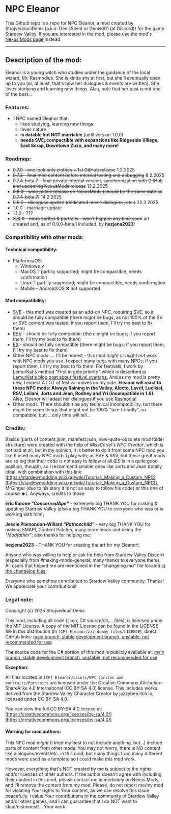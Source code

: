# NPC Eleanor

This Github repo is a repo for NPC Eleanor, a mod created by StrojvedouciDenis (a.k.a. DenisSilent or Denis001 (at Discord)) for the game Stardew Valley.
If you are interested in the mod, please use the mod's [Nexus Mods page](https://www.nexusmods.com/stardewvalley/mods/31663) instead.

---

## **Description of the mod:**

Eleanor is a young witch who studies under the guidance of the local wizard, Mr. Rasmodius. She is kinda shy at first, but she'll eventually open up to you (or, at least, that's how her dialogues & events are written). She loves studying and learning new things. Also, note that her past is not one of the best...

### **Features:**

* 1 NPC named Eleanor that:
  * likes studying, learning new things
  * loves nature
  * **is datable but NOT marriable** (until version 1.0.0)
  * **needs SVE; compactible with expansions like Ridgeside Village, East Scrap, Downtown Zuzu, and many more!**

### **Roadmap:**

* ~~0.7.0 - one look only clothes + 1st GitHub release~~ 1.2.2025
* ~~0.7.3 - final mod content before internal testing and debugging~~ 8.2.2025
* ~~0.7.4-beta.7 - final private internal version, synchronization with GitHub and upcoming NexusMods release~~ 13.2.2025
* ~~0.8.0 - wide public release on NexusMods (should be the same date as 0.7.4-beta.7)~~ 14.2.2025
* ~~0.9.0 - dialogues update (dedicated movie dialogues, etc.)~~ 22.3.2025
* 1.0.0 - marriage update
* 1.1.0 - ???
* ~~X.X.X - more sprites & portraits - won't happen any time soon~~ art created and, as of 0.9.0-beta.1 included, by **hezjena2023**!

### **Compatibility with other mods:**

#### **Technical compatibility:**

* Platforms/OS:
  * Windows ✔
  * MacOS ❔ partilly supported; might be compactible, needs confirmation
  * Linux ❔ partilly supported; might be compactible, needs confirmation
  * Mobile - Android/iOS ❌ not supported

#### **Mod compatibility:**

* [SVE](https://www.nexusmods.com/stardewvalley/mods/3753) - this mod was created as an add-on NPC, requiring SVE, so it should be fully compatible (there *might* be bugs, as not 100% of the SV or SVE content was tested; if you report them, I'll try my best to fix them)
* [RSV](https://www.nexusmods.com/stardewvalley/mods/7286) - should be fully compatible (there might be bugs; if you report them, I'll try my best to fix them)
* [ES](https://www.nexusmods.com/stardewvalley/mods/5787) - should be fully compatible (there might be bugs; if you report them, I'll try my best to fix them)
* Other NPC mods:
  ... I'll be honest - this mod *might or might not* work with NPC mods you use. I expect many bugs with many NPCs; if you report them, I'll try my best to fix them. For festivals, I work by LemurKat's method "First in gets priority" which is described [in LemurKat&#39;s blog post about festival overlaps.](https://lemurkat.wordpress.com/2021/11/13/help-theyre-overlapping-at-a-festival/) And as my mod is pretty new, I expect A LOT of festival moves on my side.
  **Eleanor will react to these NPC mods: Always Raining in the Valley, Alecto, Lavril, Lucikiel, RSV, Leilani, Jorts and Jean, Rodney and Yri (incompatible in 1.6).** Also, Eleanor will adapt her dialogues if you use [Rasmodia](https://www.nexusmods.com/stardewvalley/mods/8265)!
* Other mods:
  There shouldn't be any technical incompatibility, but there might be some things that might not be 100% "lore friendly", so compatible, but:
  ...only time will tell...

### **Credits:**

Basics (parts of content.json, manifest.json, now-quite-obsolete mod folder structure) were created with the help of *MissCoriel's NPC Creator*, which is not bad at all, but in my opinion, it is better to do it from some NPC mod you like (I used many NPC mods I play with; as SVE & RSV, but these great mods are so big that their code is not easy to follow at all (ES is in a quite good position, though), so I recommend smaller ones like Jorts and Jean (totally ideal, with combination with this link: [https://stardewmodding.wiki.gg/wiki/Tutorial:_Making_a_Custom_NPC](https://stardewmodding.wiki.gg/wiki/Tutorial:_Making_a_Custom_NPC)), MrGinger (due to his story it is not so easy to follow his code) or this one of course ☻). Anyways, credits to those:

**Eric Barone *"ConcernedApe"*** - extremely big THANK YOU for making & updating Stardew Valley (also a big THANK YOU to everyone who was or is working with him);

**Jessie Plamondon-Willard *"Pathoschild"*** - very big THANK YOU for making SMAPI, Content Patcher,  many more mods and being the *"Modfather"*; also thanks for helping me;

**hezjena2023** - THANK YOU for creating the art for my Eleanor!;

Anyone who was willing to help or ask for help from Stardew Valley Discord (especially from #making-mods-general; many thanks to everyone there). All users that helped me are mentioned in the "changelog.md" file located [in the changelog files](https://github.com/DenisSilent/Eleanor/tree/main/%5BCP%5D%20Eleanor/zzz_dummy%20files/!%20Changelogs);

Everyone who somehow contributed to Stardew Valley community. Thanks! We appreciate your contributions!

### **Legal note:**

Copyright (c) 2025 StrojvedouciDenis

This mod, including all code (.json, C# source/dll,... files), is licensed under the MIT License.
A copy of the MIT License can be found in the LICENSE file in this distribution (in `[CP] Eleanor/zzz_dummy files/LICENCE`), direct GitHub links:
[main branch, stable](https://github.com/DenisSilent/Eleanor/%5BCP%5D%20Eleanor/zzz_dummy%20files/LICENCE)
[development branch, unstable, not recommended for use](https://github.com/DenisSilent/Eleanor/tree/development_UNSTABLE!/%5BCP%5D%20Eleanor/zzz_dummy%20files/LICENCE)

The source code for the C# portion of this mod is publicly available at:
[main branch, stable](https://github.com/DenisSilent/Eleanor)
[development branch, unstable, not recommended for use](https://github.com/DenisSilent/Eleanor/tree/development_UNSTABLE!)

**Exception:**

All files located in `[CP] Eleanor/assets/NPC sprites and portraits/Portraits` are licensed under the Creative Commons Attribution-ShareAlike 4.0 International (CC BY-SA 4.0) license.
This includes works derived from the Stardew Valley Character Creator by jazzybee.itch.io, licensed under CC BY-SA 4.0.

You can view the full CC BY-SA 4.0 license at:
[https://creativecommons.org/licenses/by-sa/4.0/](https://creativecommons.org/licenses/by-sa/4.0/)

#### **Warning for mod authors:**

This NPC mod *might* (I tried my best to not include anything, but...) include parts of content from other mods. You may not worry, there is NO content like dialogues/events/etc. in this mod, but many things from many different mods were used as a template so I could make this mod work.

However, everything that's NOT created by me is subject to the rights and/or licenses of other authors. If the author doesn't agree with including their content in this mod, please contact me immediately on Nexus Mods, and I'll remove the content from my mod. Please, do not report me/my mod for violating Your rights to Your content, as we can resolve this issue peacefully. I value Your contributions to the community of Stardew Valley and/or other games, and I can guarantee that I do NOT want to steal/dishonest/... Your work.
